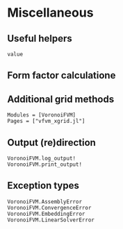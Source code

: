 # Miscellaneous


## Useful helpers
```@docs
value
```

## Form factor calculatione


## Additional grid methods
```@autodocs
Modules = [VoronoiFVM]
Pages = ["vfvm_xgrid.jl"]
```


## Output (re)direction
```@docs
VoronoiFVM.log_output!
VoronoiFVM.print_output!
```

## Exception types
```@docs
VoronoiFVM.AssemblyError
VoronoiFVM.ConvergenceError
VoronoiFVM.EmbeddingError
VoronoiFVM.LinearSolverError
```
